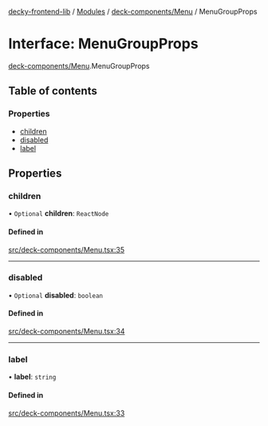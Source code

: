 [decky-frontend-lib](../README.md) / [Modules](../modules.md) / [deck-components/Menu](../modules/deck_components_Menu.md) / MenuGroupProps

# Interface: MenuGroupProps

[deck-components/Menu](../modules/deck_components_Menu.md).MenuGroupProps

## Table of contents

### Properties

- [children](deck_components_Menu.MenuGroupProps.md#children)
- [disabled](deck_components_Menu.MenuGroupProps.md#disabled)
- [label](deck_components_Menu.MenuGroupProps.md#label)

## Properties

### children

• `Optional` **children**: `ReactNode`

#### Defined in

[src/deck-components/Menu.tsx:35](https://github.com/SteamDeckHomebrew/decky-frontend-lib/blob/2ec9519/src/deck-components/Menu.tsx#L35)

___

### disabled

• `Optional` **disabled**: `boolean`

#### Defined in

[src/deck-components/Menu.tsx:34](https://github.com/SteamDeckHomebrew/decky-frontend-lib/blob/2ec9519/src/deck-components/Menu.tsx#L34)

___

### label

• **label**: `string`

#### Defined in

[src/deck-components/Menu.tsx:33](https://github.com/SteamDeckHomebrew/decky-frontend-lib/blob/2ec9519/src/deck-components/Menu.tsx#L33)
